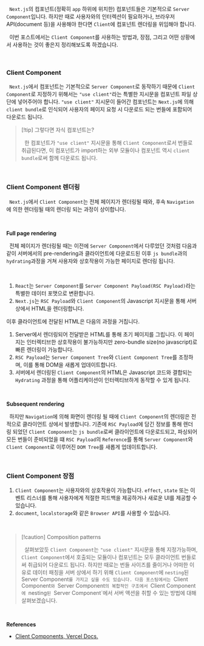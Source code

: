 
&nbsp;&nbsp;`Next.js`의 컴포넌트(정확히 `app` 하위에 위치한) 컴포넌트들은 기본적으로 `Server Component`입니다. 하지만 때로 사용자와의 인터렉션이 필요하거나, 브라우저 API(document 등)을 사용해야 한다면 `Client`에 컴포넌트 렌더링을 위임해야 합니다.

&nbsp;&nbsp;이번 포스트에서는 `Client Component`를 사용하는 방법과, 장점, 그리고 어떤 상황에서 사용하는 것이 좋은지 정리해보도록 하겠습니다.

<br>

### Client Component

&nbsp;&nbsp;`Next.js`에서 컴포넌트는 기본적으로 `Server Component`로 동작하기 때문에 `Client Component`로 지정하기 위해서는 `"use client"`라는 특별한 지시문을 컴포넌트 파일 상단에 넣어주어야 합니다. `"use client"` 지시문이 들어간 컴포넌트는 `Next.js`에 의해 `client bundle`로 인식되어 사용자의 페이지 요청 시 다운로드 되는 번들에 포함되어 다운로드 됩니다.

>[!tip] 그렇다면 자식 컴포넌트는?
>
>&nbsp;&nbsp;한 컴포넌트가 `"use client"` 지시문을 통해 `Client Component`로서 번들로 취급된다면, 이 컴포넌트가 import하는 외부 모듈이나 컴포넌트 역시 `client bundle`로써 함께 다운로드 됩니다.

<br>

### Client Component 렌더링

&nbsp;&nbsp;`Next.js`에서 `Client Component`는 전체 페이지가 렌더링될 때와, 후속 `Navigation`에 의한 렌더링될 때의 렌더링 되는 과정이 상이합니다.

<br>

**Full page rendering**

&nbsp;&nbsp;전체 페이지가 렌더링될 때는 이전에 `Server Component`에서 다루었던 것처럼 다음과 같이 서버에서의 pre-rendering과 클라이언트에 다운로드된 이후 `js bundle`과의 `hydrating`과정을 거쳐 사용자와 상호작용이 가능한 페이지로 렌더링 됩니다.

<br>

1. `React`는 `Server Component`를 `Server Component Payload(RSC Payload)`라는 특별한 데이터 포맷으로 변환합니다.
2. `Next.js`는 `RSC Payload`와 `Client Component`의 Javascript 지시문을 통해 서버 상에서 HTML을 렌더링합니다.

이후 클라이언트에 전달된 HTML은 다음의 과정을 거칩니다.

1. Server에서 렌더링되어 전달받은 HTML를 통해 초기 페이지를 그립니다. 이 페이지는 인터렉티브한 상호작용이 불가능하지만 zero-bundle size(no javascript)로 빠른 렌더링이 가능합니다.
2. `RSC Payload`는 `Server Component Tree`와 `Client Component Tree`를 조정하며, 이를 통해 DOM을 새롭게 업데이트합니다.
3. 서버에서 렌더링된 `Client Component`의 HTML은  Javascript 코드와 결합되는 `Hydrating` 과정을 통해 어플리케이션이 인터렉티브하게 동작할 수 있게 됩니다.


<br>

**Subsequent rendering**

&nbsp;&nbsp;하지만 `Navigation`에 의해 화면이 렌더링 될 때에 `Client Component`의 렌더링은 전적으로 클라이언트 상에서 발생합니다. 기존에 `RSC Payload`에 담긴 정보를 통해 렌더링 되었던 `Client Component`는 `js bundle`로써 클라이언트에 다운로드되고, 파싱되어 모든 번들이 준비되었을 떄 `RSC Payload`의 `Reference`를 통해 `Server Component`와 `Client Component`로 이루어진 `DOM Tree`를 새롭게 업데이트합니다.

<br>

### Client Component 장점

1. `Client Component`는 사용자와의 상호작용이 가능합니다. `effect`, `state`  또는 이벤트 리스너를 통해 사용자에게 적절한 피드백을 제공하거나 새로운 UI를 제공할 수 있습니다.
2. `document`, `localstorage`와 같은 `Browser API`를 사용할 수 있습니다.

<br>

>[!caution] Composition patterns
>
>&nbsp;&nbsp;살펴보았듯 `Client Component`는 `"use client"` 지시문을 통해 지정가능하며, `Client Component`에서 호출되는 모듈이나 컴포넌트는 모두 클라이언트 번들로써 취급되어 다운로드 됩니다. 하지만 때로는 번들 사이즈를 줄이거나 어떠한 이유로 데이터 패칭을 서버 상에서 하기 위해 `Client Component`에 `nesting`된 Server Component`를 가지고 싶을 수도 있습니다. 다음 포스팅에서는 `Client Component`와 `Server Component`의 복합적인 구조에서 `Client Component`에 `nesting`된 `Server Component`에서 서버 액션을 취할 수 있는 방법에 대해 살펴보겠습니다.
<br>

**References**
- [Client Components, Vercel Docs.](https://nextjs.org/docs/app/building-your-application/rendering/client-components)